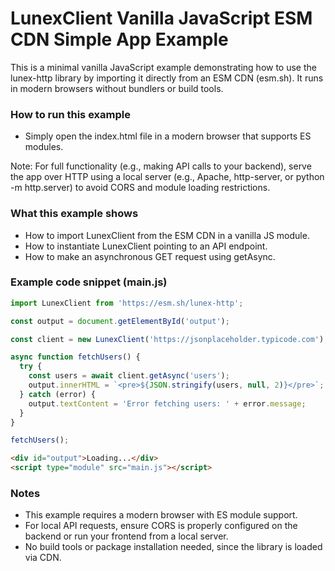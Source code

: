 # LunexClient Vanilla JavaScript ESM CDN Simple App Example
This is a minimal vanilla JavaScript example demonstrating how to use the lunex-http library by importing it directly from an ESM CDN (esm.sh). It runs in modern browsers without bundlers or build tools.

### How to run this example
- Simply open the index.html file in a modern browser that supports ES modules.

Note: For full functionality (e.g., making API calls to your backend), serve the app over HTTP using a local server (e.g., Apache, http-server, or python -m http.server) to avoid CORS and module loading restrictions.

### What this example shows
- How to import LunexClient from the ESM CDN in a vanilla JS module.
- How to instantiate LunexClient pointing to an API endpoint.
- How to make an asynchronous GET request using getAsync.

### Example code snippet (main.js)
```js
import LunexClient from 'https://esm.sh/lunex-http';

const output = document.getElementById('output');

const client = new LunexClient('https://jsonplaceholder.typicode.com');

async function fetchUsers() {
  try {
    const users = await client.getAsync('users');
    output.innerHTML = `<pre>${JSON.stringify(users, null, 2)}</pre>`;
  } catch (error) {
    output.textContent = 'Error fetching users: ' + error.message;
  }
}

fetchUsers();
```

```html
<div id="output">Loading...</div>
<script type="module" src="main.js"></script>
```

### Notes
- This example requires a modern browser with ES module support.
- For local API requests, ensure CORS is properly configured on the backend or run your frontend from a local server.
- No build tools or package installation needed, since the library is loaded via CDN.